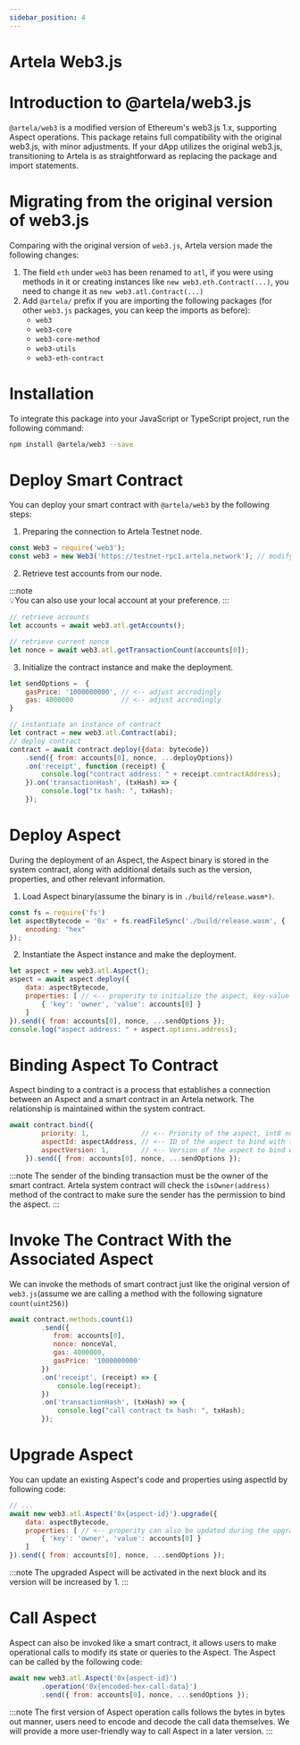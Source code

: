 ```yaml
---
sidebar_position: 4
---
```


# Artela Web3.js

# Introduction to @artela/web3.js

`@artela/web3` is a modified version of Ethereum's web3.js 1.x, supporting Aspect operations. This package retains full compatibility with the original web3.js, with minor adjustments. If your dApp utilizes the original web3.js, transitioning to Artela is as straightforward as replacing the package and import statements.

# Migrating from the original version of web3.js

Comparing with the original version of `web3.js`, Artela version made the following changes:

1. The field `eth` under `web3` has been renamed to `atl`, if you were using methods in it or creating instances like `new web3.eth.Contract(...)`, you need to change it as `new web3.atl.Contract(...)`
2. Add `@artela/` prefix if you are importing the following packages (for other `web3.js` packages, you can keep the imports as before):
    - `web3`
    - `web3-core`
    - `web3-core-method`
    - `web3-utils`
    - `web3-eth-contract`

# Installation

To integrate this package into your JavaScript or TypeScript project, run the following command:

```bash
npm install @artela/web3 --save
```

# Deploy Smart Contract

You can deploy your smart contract with `@artela/web3` by the following steps:

1. Preparing the connection to Artela Testnet node.

```jsx
const Web3 = require('web3');
const web3 = new Web3('https://testnet-rpc1.artela.network'); // modify it according to your own requirements.
```

2. Retrieve test accounts from our node.

:::note    
💡You can also use your local account at your preference.
:::

```jsx
// retrieve accounts
let accounts = await web3.atl.getAccounts();

// retrieve current nonce
let nonce = await web3.atl.getTransactionCount(accounts[0]);
```

3. Initialize the contract instance and make the deployment.

```jsx
let sendOptions =  {
    gasPrice: '1000000000', // <-- adjust accrodingly
    gas: 4000000            // <-- adjust accrodingly
}

// instantiate an instance of contract
let contract = new web3.atl.Contract(abi);
// deploy contract
contract = await contract.deploy({data: bytecode})
    .send({ from: accounts[0], nonce, ...deployOptions})
    .on('receipt', function (receipt) {
        console.log("contract address: " + receipt.contractAddress);
    }).on('transactionHash', (txHash) => {
        console.log("tx hash: ", txHash);
    });
```

# Deploy Aspect

During the deployment of an Aspect, the Aspect binary is stored in the system contract, along with additional details such as the version, properties, and other relevant information.

1. Load Aspect binary(assume the binary is in `./build/release.wasm*)`.

```jsx
const fs = require('fs')
let aspectBytecode = '0x' + fs.readFileSync('./build/release.wasm', {
    encoding: "hex"
});
```

2. Instantiate the Aspect instance and make the deployment.

```jsx
let aspect = new web3.atl.Aspect();
aspect = await aspect.deploy({
    data: aspectBytecode,
    properties: [ // <-- properity to initialize the aspect, key-value pairs
        { 'key': 'owner', 'value': accounts[0] }
    ]
}).send({ from: accounts[0], nonce, ...sendOptions });
console.log("aspect address: " + aspect.options.address);
```

# Binding Aspect To Contract

Aspect binding to a contract is a process that establishes a connection between an Aspect and a smart contract in an Artela network. The relationship is maintained within the system contract.

```jsx
await contract.bind({
        priority: 1,             // <-- Priority of the aspect, int8 number, smaller number has higher priority. Aspect with higher priority will be executed first.
        aspectId: aspectAddress, // <-- ID of the aspect to bind with the contract
        aspectVersion: 1,        // <-- Version of the aspect to bind with the contract
    }).send({ from: accounts[0], nonce, ...sendOptions });
```

:::note
The sender of the binding transaction must be the owner of the smart contract. Artela system contract will check the `isOwner(address)` method of the contract to make sure the sender has the permission to bind the aspect.
:::

# Invoke The Contract With the Associated Aspect

We can invoke the methods of smart contract just like the original version of `web3.js`(assume we are calling a method with the following signature `count(uint256)`)

```jsx
await contract.methods.count(1)
        .send({ 
           from: accounts[0], 
           nonce: nonceVal, 
           gas: 4000000, 
           gasPrice: '1000000000' 
        })
        .on('receipt', (receipt) => {
            console.log(receipt);
        })
        .on('transactionHash', (txHash) => {
            console.log("call contract tx hash: ", txHash);
        });
```

# Upgrade Aspect

You can update an existing Aspect's code and properties using aspectId by following code:

```jsx
// ...
await new web3.atl.Aspect('0x{aspect-id}').upgrade({
    data: aspectBytecode,
    properties: [ // <-- properity can also be updated during the upgrade
        { 'key': 'owner', 'value': accounts[0] }
    ]
}).send({ from: accounts[0], nonce, ...sendOptions });
```

:::note
The upgraded Aspect will be activated in the next block and its version will be increased by 1.
:::

# Call Aspect

Aspect can also be invoked like a smart contract, it allows users to make operational calls to modify its state or queries to the Aspect. The Aspect can be called by the following code:

```jsx
await new web3.atl.Aspect('0x{aspect-id}')
        .operation('0x{encoded-hex-call-data}')
        .send({ from: accounts[0], nonce, ...sendOptions });
```

:::note
The first version of Aspect operation calls follows the bytes in bytes out manner, users need to encode and decode the call data themselves. We will provide a more user-friendly way to call Aspect in a later version.
:::
